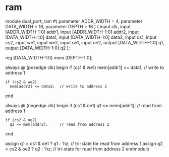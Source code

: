 # ram
module dual_port_ram 
  #(
     parameter ADDR_WIDTH = 4,
     parameter DATA_WIDTH = 16,
     parameter DEPTH = 16
  )
  (
    input 					clk,
    input [ADDR_WIDTH-1:0] 	addr1,
    input [ADDR_WIDTH-1:0] 	addr2,
    input [DATA_WIDTH-1:0] 	data1,
    input [DATA_WIDTH-1:0] 	data2,
    input 					cs1,
    input 					cs2,
    input 					we1,
    input 					we2,
    input 					oe1,
    input 					oe2,
    output [DATA_WIDTH-1:0] 	q1,
    output [DATA_WIDTH-1:0] 	q2
  );
  
  reg [DATA_WIDTH-1:0] 	mem [DEPTH-1:0];
  
  always @ (posedge clk) begin
    if (cs1 & we1)
      mem[addr1] <= data1;  // write to address 1
      
    if (cs2 & we2)
      mem[addr2] <= data2;  // write to address 2
  end
  
  always @ (negedge clk) begin
    if (cs1 & oe1)
      q1 <= mem[addr1];     // read from address 1
      
    if (cs2 & oe2)
      q2 <= mem[addr2];     // read from address 2
  end
  
  assign q1 = cs1 & oe1 ? q1 : 'hz;  // tri-state for read from address 1
  assign q2 = cs2 & oe2 ? q2 : 'hz;  // tri-state for read from address 2
endmodule
